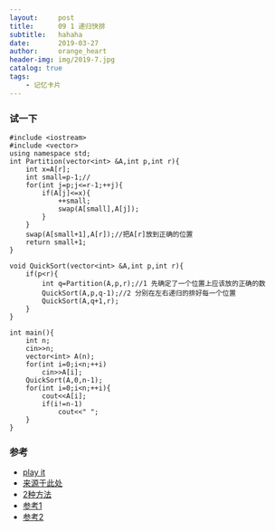 ```yaml
---
layout:     post
title:      09 1 递归快排
subtitle:   hahaha
date:       2019-03-27
author:     orange_heart
header-img: img/2019-7.jpg
catalog: true
tags:
    - 记忆卡片
---
```


### 试一下

```objc
#include <iostream>
#include <vector>
using namespace std;
int Partition(vector<int> &A,int p,int r){
    int x=A[r];
    int small=p-1;//
    for(int j=p;j<=r-1;++j){
        if(A[j]<=x){
            ++small;
            swap(A[small],A[j]);
        }
    }
    swap(A[small+1],A[r]);//把A[r]放到正确的位置
    return small+1;
}
 
void QuickSort(vector<int> &A,int p,int r){
    if(p<r){
        int q=Partition(A,p,r);//1 先确定了一个位置上应该放的正确的数
        QuickSort(A,p,q-1);//2 分别在左右递归的排好每一个位置
        QuickSort(A,q+1,r);
    }
}
 
int main(){
    int n;
    cin>>n;
    vector<int> A(n);
    for(int i=0;i<n;++i)
        cin>>A[i];
    QuickSort(A,0,n-1);
    for(int i=0;i<n;++i){
        cout<<A[i];
        if(i!=n-1)
            cout<<" ";
    }
}

```

### 参考

- [play it](https://www.nowcoder.com/questionTerminal/3385982ae71d4a1ca8bf3d03614c0325)
- [来源于此处](https://blog.csdn.net/jw903/article/details/35282035)
- [2种方法](https://www.zybuluo.com/Ggmatch/note/1036346)
- [参考1](https://github.com/zhedahht/CodingInterviewChinese2)
- [参考2](https://github.com/gatieme/CodingInterviews)
<!--stackedit_data:
eyJoaXN0b3J5IjpbLTM2NjI2MjE5NywtNjQyOTE1NzUsMjA0Nj
EyODY2OF19
-->